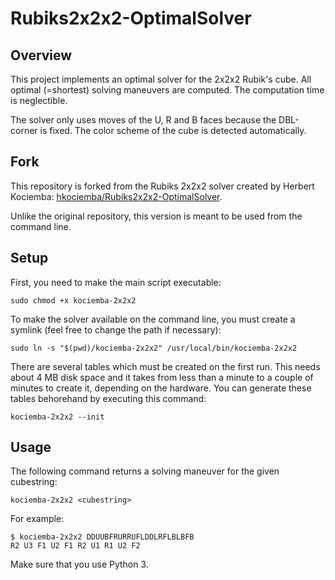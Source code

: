 # Rubiks2x2x2-OptimalSolver

## Overview
This project implements an optimal solver for the 2x2x2 Rubik's cube. All optimal (=shortest) solving maneuvers are computed. The computation time is neglectible.

The solver only uses moves of the U, R and B faces because the DBL-corner is fixed. The color scheme of the cube is detected automatically.

## Fork
This repository is forked from the Rubiks 2x2x2 solver created by Herbert Kociemba: [hkociemba/Rubiks2x2x2-OptimalSolver](https://github.com/hkociemba/RubiksCube-TwophaseSolver).

Unlike the original repository, this version is meant to be used from the command line.

## Setup
First, you need to make the main script executable:
```
sudo chmod +x kociemba-2x2x2
```
To make the solver available on the command line, you must create a symlink (feel free to change the path if necessary):
```
sudo ln -s "$(pwd)/kociemba-2x2x2" /usr/local/bin/kociemba-2x2x2
```
There are several tables which must be created on the first run. This needs about 4 MB disk space and it takes from less than a minute to a couple of minutes to create it, depending on the hardware. You can generate these tables behorehand by executing this command:
```
kociemba-2x2x2 --init
```

## Usage
The following command returns a solving maneuver for the given cubestring:
```
kociemba-2x2x2 <cubestring>
```

For example:
```
$ kociemba-2x2x2 DDUUBFRURRUFLDDLRFLBLBFB
R2 U3 F1 U2 F1 R2 U1 R1 U2 F2
```

Make sure that you use Python 3.